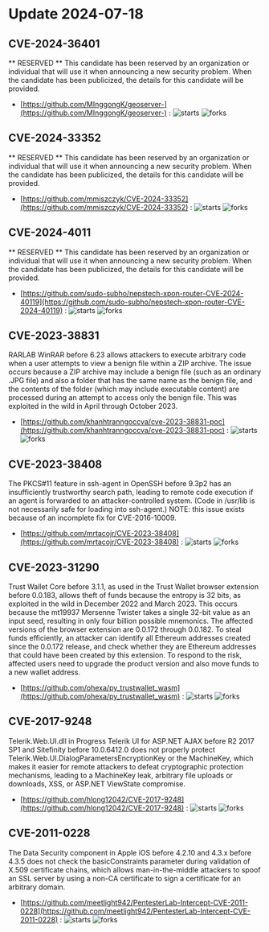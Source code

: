 # Update 2024-07-18
## CVE-2024-36401
 ** RESERVED ** This candidate has been reserved by an organization or individual that will use it when announcing a new security problem. When the candidate has been publicized, the details for this candidate will be provided.

- [https://github.com/MInggongK/geoserver-](https://github.com/MInggongK/geoserver-) :  ![starts](https://img.shields.io/github/stars/MInggongK/geoserver-.svg) ![forks](https://img.shields.io/github/forks/MInggongK/geoserver-.svg)


## CVE-2024-33352
 ** RESERVED ** This candidate has been reserved by an organization or individual that will use it when announcing a new security problem. When the candidate has been publicized, the details for this candidate will be provided.

- [https://github.com/mmiszczyk/CVE-2024-33352](https://github.com/mmiszczyk/CVE-2024-33352) :  ![starts](https://img.shields.io/github/stars/mmiszczyk/CVE-2024-33352.svg) ![forks](https://img.shields.io/github/forks/mmiszczyk/CVE-2024-33352.svg)


## CVE-2024-4011
 ** RESERVED ** This candidate has been reserved by an organization or individual that will use it when announcing a new security problem. When the candidate has been publicized, the details for this candidate will be provided.

- [https://github.com/sudo-subho/nepstech-xpon-router-CVE-2024-40119](https://github.com/sudo-subho/nepstech-xpon-router-CVE-2024-40119) :  ![starts](https://img.shields.io/github/stars/sudo-subho/nepstech-xpon-router-CVE-2024-40119.svg) ![forks](https://img.shields.io/github/forks/sudo-subho/nepstech-xpon-router-CVE-2024-40119.svg)


## CVE-2023-38831
 RARLAB WinRAR before 6.23 allows attackers to execute arbitrary code when a user attempts to view a benign file within a ZIP archive. The issue occurs because a ZIP archive may include a benign file (such as an ordinary .JPG file) and also a folder that has the same name as the benign file, and the contents of the folder (which may include executable content) are processed during an attempt to access only the benign file. This was exploited in the wild in April through October 2023.

- [https://github.com/khanhtranngoccva/cve-2023-38831-poc](https://github.com/khanhtranngoccva/cve-2023-38831-poc) :  ![starts](https://img.shields.io/github/stars/khanhtranngoccva/cve-2023-38831-poc.svg) ![forks](https://img.shields.io/github/forks/khanhtranngoccva/cve-2023-38831-poc.svg)


## CVE-2023-38408
 The PKCS#11 feature in ssh-agent in OpenSSH before 9.3p2 has an insufficiently trustworthy search path, leading to remote code execution if an agent is forwarded to an attacker-controlled system. (Code in /usr/lib is not necessarily safe for loading into ssh-agent.) NOTE: this issue exists because of an incomplete fix for CVE-2016-10009.

- [https://github.com/mrtacojr/CVE-2023-38408](https://github.com/mrtacojr/CVE-2023-38408) :  ![starts](https://img.shields.io/github/stars/mrtacojr/CVE-2023-38408.svg) ![forks](https://img.shields.io/github/forks/mrtacojr/CVE-2023-38408.svg)


## CVE-2023-31290
 Trust Wallet Core before 3.1.1, as used in the Trust Wallet browser extension before 0.0.183, allows theft of funds because the entropy is 32 bits, as exploited in the wild in December 2022 and March 2023. This occurs because the mt19937 Mersenne Twister takes a single 32-bit value as an input seed, resulting in only four billion possible mnemonics. The affected versions of the browser extension are 0.0.172 through 0.0.182. To steal funds efficiently, an attacker can identify all Ethereum addresses created since the 0.0.172 release, and check whether they are Ethereum addresses that could have been created by this extension. To respond to the risk, affected users need to upgrade the product version and also move funds to a new wallet address.

- [https://github.com/ohexa/py_trustwallet_wasm](https://github.com/ohexa/py_trustwallet_wasm) :  ![starts](https://img.shields.io/github/stars/ohexa/py_trustwallet_wasm.svg) ![forks](https://img.shields.io/github/forks/ohexa/py_trustwallet_wasm.svg)


## CVE-2017-9248
 Telerik.Web.UI.dll in Progress Telerik UI for ASP.NET AJAX before R2 2017 SP1 and Sitefinity before 10.0.6412.0 does not properly protect Telerik.Web.UI.DialogParametersEncryptionKey or the MachineKey, which makes it easier for remote attackers to defeat cryptographic protection mechanisms, leading to a MachineKey leak, arbitrary file uploads or downloads, XSS, or ASP.NET ViewState compromise.

- [https://github.com/hlong12042/CVE-2017-9248](https://github.com/hlong12042/CVE-2017-9248) :  ![starts](https://img.shields.io/github/stars/hlong12042/CVE-2017-9248.svg) ![forks](https://img.shields.io/github/forks/hlong12042/CVE-2017-9248.svg)


## CVE-2011-0228
 The Data Security component in Apple iOS before 4.2.10 and 4.3.x before 4.3.5 does not check the basicConstraints parameter during validation of X.509 certificate chains, which allows man-in-the-middle attackers to spoof an SSL server by using a non-CA certificate to sign a certificate for an arbitrary domain.

- [https://github.com/meetlight942/PentesterLab-Intercept-CVE-2011-0228](https://github.com/meetlight942/PentesterLab-Intercept-CVE-2011-0228) :  ![starts](https://img.shields.io/github/stars/meetlight942/PentesterLab-Intercept-CVE-2011-0228.svg) ![forks](https://img.shields.io/github/forks/meetlight942/PentesterLab-Intercept-CVE-2011-0228.svg)

